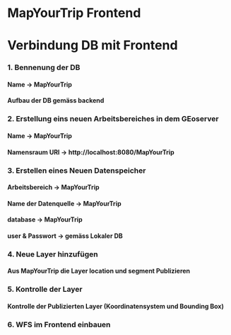 # MapYourTrip Frontend


# Verbindung DB mit Frontend

### 1. Bennenung der DB
#### Name -> MapYourTrip
#### Aufbau der DB gemäss backend

### 2. Erstellung eins neuen Arbeitsbereiches in dem GEoserver
#### Name -> MapYourTrip 
#### Namensraum URI -> http://localhost:8080/MapYourTrip

### 3. Erstellen eines Neuen Datenspeicher
#### Arbeitsbereich -> MapYourTrip
#### Name der Datenquelle -> MapYourTrip
#### database -> MapYourTrip
#### user & Passwort -> gemäss Lokaler DB

### 4. Neue Layer hinzufügen
#### Aus MapYourTrip die Layer location und segment Publizieren

### 5. Kontrolle der Layer
#### Kontrolle der Publizierten Layer (Koordinatensystem und Bounding Box)

### 6. WFS im Frontend einbauen
